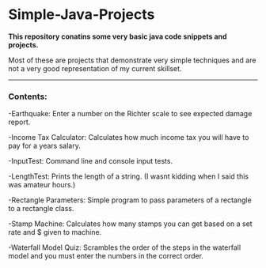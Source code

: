 # Simple-Java-Projects

**This repository conatins some very basic java code snippets and projects.**

Most of these are projects that demonstrate very simple techniques and are not a very good representation of my current skillset.

---
### Contents:

-Earthquake: Enter a number on the Richter scale to see expected damage report.

-Income Tax Calculator: Calculates how much income tax you will have to pay for a years salary.

-InputTest: Command line and console input tests. 

-LengthTest: Prints the length of a string. (I wasnt kidding when I said this was amateur hours.)

-Rectangle Parameters: Simple program to pass parameters of a rectangle to a rectangle class.

-Stamp Machine: Calculates how many stamps you can get based on a set rate and $ given to machine.

-Waterfall Model Quiz: Scrambles the order of the steps in the waterfall model and you must enter the numbers in the correct order.
